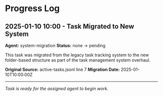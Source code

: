 # Progress Log

## 2025-01-10 10:00 - Task Migrated to New System
**Agent:** system-migration
**Status:** none → pending

This task was migrated from the legacy task tracking system to the new folder-based structure as part of the task management system overhaul.

**Original Source:** active-tasks.jsonl line 7
**Migration Date:** 2025-01-10T10:00:00Z

---

*Task is ready for the assigned agent to begin work.*
